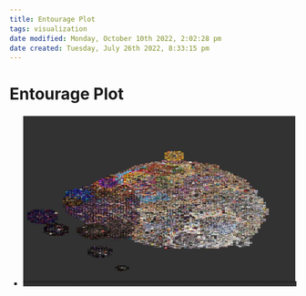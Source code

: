 ```yaml
---
title: Entourage Plot
tags: visualization
date modified: Monday, October 10th 2022, 2:02:28 pm
date created: Tuesday, July 26th 2022, 8:33:15 pm
---
```


# Entourage Plot
- ![im](images/Pasted%20image%2020220506155757.png)

